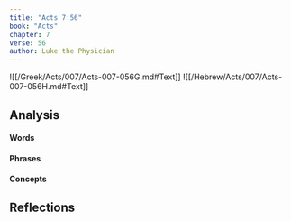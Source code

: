 ```yaml
---
title: "Acts 7:56"
book: "Acts"
chapter: 7
verse: 56
author: Luke the Physician
---
```

![[/Greek/Acts/007/Acts-007-056G.md#Text]]
![[/Hebrew/Acts/007/Acts-007-056H.md#Text]]

## Analysis

#### Words

#### Phrases

#### Concepts

## Reflections
